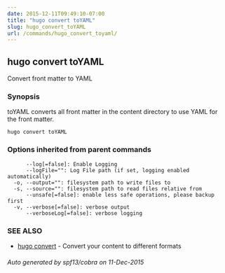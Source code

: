 ```yaml
---
date: 2015-12-11T09:49:10-07:00
title: "hugo convert toYAML"
slug: hugo_convert_toYAML
url: /commands/hugo_convert_toyaml/
---
```

## hugo convert toYAML

Convert front matter to YAML

### Synopsis


toYAML converts all front matter in the content directory
to use YAML for the front matter.

```
hugo convert toYAML
```

### Options inherited from parent commands

```
      --log[=false]: Enable Logging
      --logFile="": Log File path (if set, logging enabled automatically)
  -o, --output="": filesystem path to write files to
  -s, --source="": filesystem path to read files relative from
      --unsafe[=false]: enable less safe operations, please backup first
  -v, --verbose[=false]: verbose output
      --verboseLog[=false]: verbose logging
```

### SEE ALSO
* [hugo convert](/commands/hugo_convert/)	 - Convert your content to different formats

###### Auto generated by spf13/cobra on 11-Dec-2015
